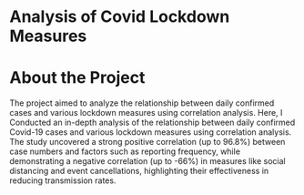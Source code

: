# Analysis of Covid Lockdown Measures
# About the Project
The project aimed to analyze the relationship between daily confirmed cases and various lockdown measures using correlation analysis. Here, I Conducted an in-depth analysis of the relationship between daily confirmed Covid-19 cases and various lockdown measures using correlation analysis. The study uncovered a strong positive correlation (up to 96.8%) between case numbers and factors such as reporting frequency, while demonstrating a negative correlation (up to -66%) in measures like social distancing and event cancellations, highlighting their effectiveness in reducing transmission rates.
